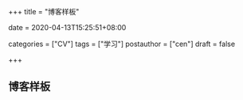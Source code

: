 +++
title = "博客样板"

date = 2020-04-13T15:25:51+08:00

categories = ["CV"]
tags = ["学习"]
postauthor = ["cen"]
draft = false

+++

## 博客样板

